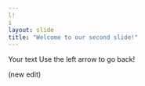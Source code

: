 ```yaml
---
l!
i
layout: slide
title: "Welcome to our second slide!"
---
```

Your text
Use the left arrow to go back!

(new edit)
